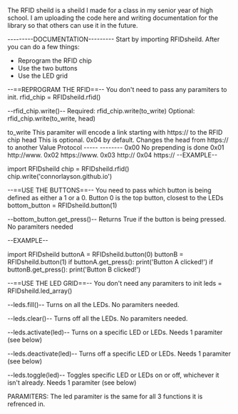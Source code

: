 The RFID sheild is a sheild I made for a class in my senior year of high school. I am uploading the code here and writing documentation for the library so that others can use it in the future.

---------DOCUMENTATION---------
Start by importing RFIDsheild. After you can do a few things:
- Reprogram the RFID chip
- Use the two buttons
- Use the LED grid

--==REPROGRAM THE RFID==--
You don't need to pass any paramiters to init.
rfid_chip = RFIDsheild.rfid()

--rfid_chip.write()--
Required:
rfid_chip.write(to_write)
Optional:
rfid_chip.write(to_write, head)

to_write
  This paramiter will encode a link starting with https:// to the RFID chip
head
  This is optional. 0x04 by default. Changes the head from https:// to another
                      Value    Protocol
                      -----    --------
                      0x00     No prepending is done
                      0x01     http://www.
                      0x02     https://www.
                      0x03     http://
                      0x04     https://
--EXAMPLE--

import RFIDsheild
chip = RFIDsheild.rfid()
chip.write('connorlayson.github.io')





--==USE THE BUTTONS==--
You need to pass which button is being defined as either a 1 or a 0. Button 0 is the top button, closest to the LEDs
bottom_button = RFIDsheild.button(1)

--bottom_button.get_press()--
Returns True if the button is being pressed. No paramiters needed

--EXAMPLE--

import RFIDsheild
buttonA = RFIDsheild.button(0)
buttonB = RFIDsheild.button(1)
if buttonA.get_press():
  print('Button A clicked!')
if buttonB.get_press():
  print('Button B clicked!')





--==USE THE LED GRID==--
You don't need any paramiters to init
leds = RFIDsheild.led_array()

--leds.fill()--
Turns on all the LEDs. No paramiters needed.

--leds.clear()--
Turns off all the LEDs. No paramiters needed.

--leds.activate(led)--
Turns on a specific LED or LEDs. Needs 1 paramiter (see below)

--leds.deactivate(led)--
Turns off a specific LED or LEDs. Needs 1 paramiter (see below)

--leds.toggle(led)--
Toggles specific LED or LEDs on or off, whichever it isn't already. Needs 1 paramiter (see below)

PARAMITERS:
The led paramiter is the same for all 3 functions it is refrenced in. 










